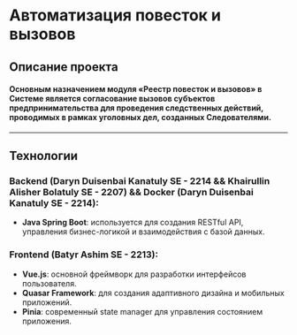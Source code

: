# Автоматизация повесток и вызовов

## Описание проекта

#### Основным назначением модуля «Реестр повесток и вызовов» в Системе является согласование вызовов субъектов предпринимательства для проведения следственных действий, проводимых в рамках уголовных дел, созданных Следователями.
---

## Технологии

### Backend (Daryn Duisenbai Kanatuly SE - 2214 && Khairullin Alisher Bolatuly SE - 2207) && Docker (Daryn Duisenbai Kanatuly SE - 2214):
- **Java Spring Boot**: используется для создания RESTful API, управления бизнес-логикой и взаимодействия с базой данных.

### Frontend (Batyr Ashim SE - 2213):
- **Vue.js**: основной фреймворк для разработки интерфейсов пользователя.
- **Quasar Framework**: для создания адаптивного дизайна и мобильных приложений.
- **Pinia**: современный state manager для управления состоянием приложения.

